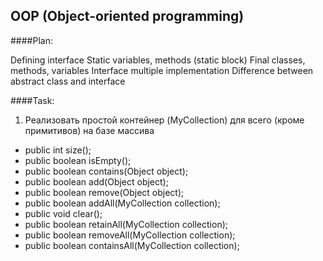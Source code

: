 
## OOP (Object-oriented programming)

####Plan: 

Defining interface
Static variables, methods (static block)
Final classes, methods, variables
Interface multiple implementation
Difference between abstract class and interface

####Task:

1. Реализовать простой контейнер (MyCollection) для всего (кроме примитивов) на базе массива
- public int size();
- public boolean isEmpty();
- public boolean contains(Object object);
- public boolean add(Object object);
- public boolean remove(Object object);
- public boolean addAll(MyCollection collection);
- public void clear();
- public boolean retainAll(MyCollection collection);
- public boolean removeAll(MyCollection collection);
- public boolean containsAll(MyCollection collection);
